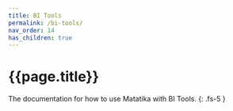 ```yaml
---
title: BI Tools
permalink: /bi-tools/
nav_order: 14
has_children: true
---
```


# {{page.title}}

The documentation for how to use Matatika with BI Tools.
{: .fs-5 }